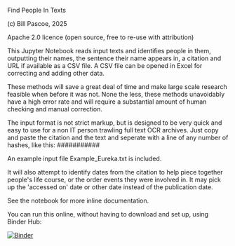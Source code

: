 Find People In Texts

(c) Bill Pascoe, 2025

Apache 2.0 licence (open source, free to re-use with attribution)

This Jupyter Notebook reads input texts and identifies people in them, outputting their names, the sentence their name appears in, a citation and URL if available as a CSV file. A CSV file can be opened in Excel for correcting and adding other data.

These methods will save a great deal of time and make large scale research feasible when before it was not. None the less, these methods unavoidably have a high error rate and will require a substantial amount of human checking and manual correction.

The input format is not strict markup, but is designed to be very quick and easy to use for a non IT person trawling full text OCR archives. Just copy and paste the citation and the text and seperate with a line of any number of hashes, like this:
###########

An example input file Example_Eureka.txt is included.

It will also attempt to identify dates from the citation to help piece together people's life course, or the order events they were involved in. It may pick up the 'accessed on' date or other date instead of the publication date.

See the notebook for more inline documentation.

You can run this online, without having to download and set up, using Binder Hub:

[![Binder](https://mybinder.org/badge_logo.svg)](https://mybinder.org/v2/gh/BillPascoe/FindPeopleInTexts/HEAD?urlpath=%2Fdoc%2Ftree%2FFindPeople.ipynb)

